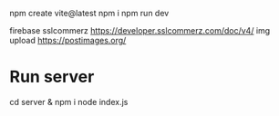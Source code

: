 npm create vite@latest
npm i
npm run dev

firebase
sslcommerz https://developer.sslcommerz.com/doc/v4/
img upload https://postimages.org/

# Run server
cd server & npm i
node index.js